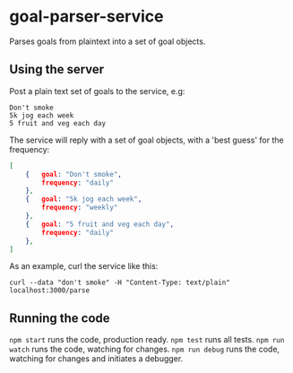 # goal-parser-service

Parses goals from plaintext into a set of goal objects.

## Using the server

Post a plain text set of goals to the service, e.g:

```
Don't smoke
5k jog each week
5 fruit and veg each day
```

The service will reply with a set of goal objects, with a 'best guess' for the frequency:

```json
[
	{	goal: "Don't smoke",
		frequency: "daily"
	},
	{	goal: "5k jog each week",
		frequency: "weekly"
	},
	{	goal: "5 fruit and veg each day",
		frequency: "daily"
	},
]
```

As an example, curl the service like this:


```
curl --data "don't smoke" -H "Content-Type: text/plain" localhost:3000/parse
```

## Running the code

`npm start` runs the code, production ready.
`npm test` runs all tests.
`npm run watch` runs the code, watching for changes.
`npm run debug` runs the code, watching for changes and initiates a debugger.